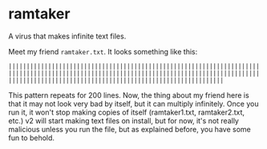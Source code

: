 # ramtaker
A virus that makes infinite text files.

Meet my friend <code>ramtaker.txt</code>. It looks something like this:

<code>||||||||||||||||||||||||||||||||||||||||||||||||||||||||||||||||||||||||||||||||||||||||||||||||||||||||||||||||||||||||||||||||||||||||||||||||||||||||||||||||||||||||||||||||||||||||||||||||||||||||</code>
  
This pattern repeats for 200 lines. Now, the thing about my friend here is that it may not look very bad by itself, but it can multiply infinitely. Once you run it, it won't stop making copies of itself (ramtaker1.txt, ramtaker2.txt, etc.) v2 will start making text files on install, but for now, it's not really malicious unless you run the file, but as explained before, you have some fun to behold.
